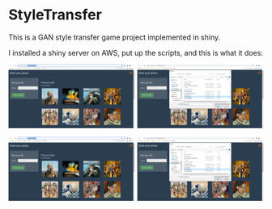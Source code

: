 # StyleTransfer

This is a GAN style transfer game project implemented in shiny.

I installed a shiny server on AWS, put up the scripts, and this is what it does:

![Go to page and upload your picture](https://github.com/imreboda/StyleTransfer/blob/main/illustration/steps_12.png?raw=true)



![Select a style and "Click to Style"](https://github.com/imreboda/StyleTransfer/blob/main/illustration/steps_12.png?raw=true)

